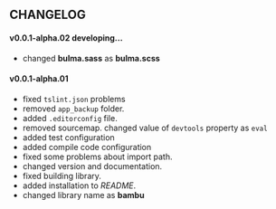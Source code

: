 ## CHANGELOG

#### v0.0.1-alpha.02 developing...

* changed **bulma.sass** as **bulma.scss**

#### v0.0.1-alpha.01
* fixed `tslint.json` problems
* removed `app_backup` folder.
* added `.editorconfig` file.
* removed sourcemap. changed value of `devtools` property  as `eval`
* added test configuration
* added compile code configuration
* fixed some problems about import path.
* changed version and documentation.
* fixed building library.
* added installation to *README*.
* changed library name as **bambu**
